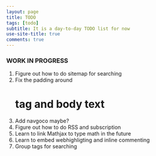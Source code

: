 ```yaml
---
layout: page
title: TODO
tags: [todo]
subtitle: It is a day-to-day TODO list for now
use-site-title: true
comments: true
---
```


### WORK IN PROGRESS

1. Figure out how to do sitemap for searching
2. Fix the padding around <h1> tag and body text
3. Add navgoco maybe?
4. Figure out how to do RSS and subscription
5. Learn to link Mathjax to type math in the future
6. Learn to embed webhighligting and inline commenting
7. Group tags for searching

